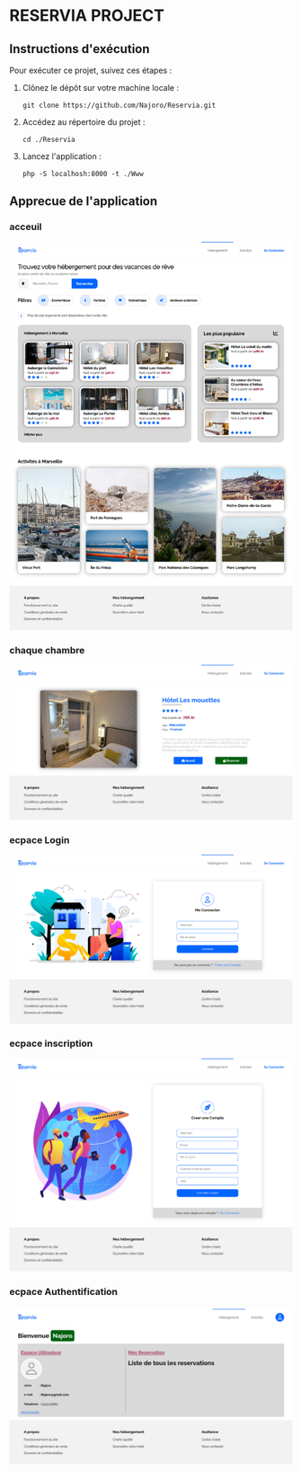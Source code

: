 # RESERVIA PROJECT

## Instructions d'exécution

Pour exécuter ce projet, suivez ces étapes :

1. Clônez le dépôt sur votre machine locale :

    ```
    git clone https://github.com/Najoro/Reservia.git
    ```

2. Accédez au répertoire du projet :

    ```
    cd ./Reservia
    ```

4. Lancez l'application :

    ```
    php -S localhosh:8000 -t ./Www
    ```


## Apprecue de l'application

### acceuil
!["ACCEUIL"](./Www/dist/Readme/aceuil.png)

### chaque chambre
!["ACCEUIL"](./Www/dist/Readme/eache.png)

### ecpace Login
!["ACCEUIL"](./Www/dist/Readme/login.png)

### ecpace inscription
!["ACCEUIL"](./Www/dist/Readme/inscription.png)

### ecpace Authentification
!["ACCEUIL"](./Www/dist/Readme/membre.png)


